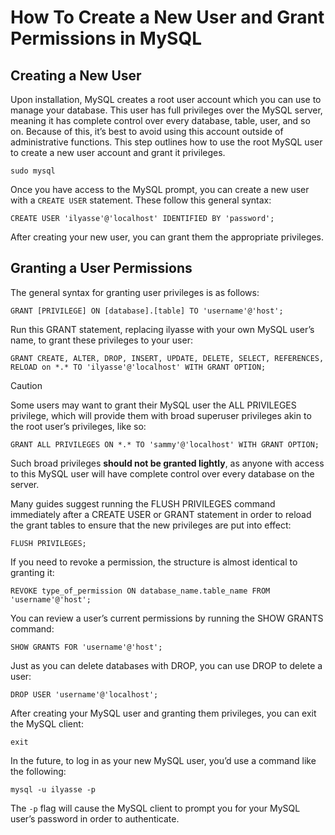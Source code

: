 # How To Create a New User and Grant Permissions in MySQL

## Creating a New User

Upon installation, MySQL creates a root user account which you can use to manage your database. This user has full privileges over the MySQL server, meaning it has complete control over every database, table, user, and so on. Because of this, it’s best to avoid using this account outside of administrative functions. This step outlines how to use the root MySQL user to create a new user account and grant it privileges.

```bah
sudo mysql
```

Once you have access to the MySQL prompt, you can create a new user with a `CREATE USER` statement. These follow this general syntax:

```mysql
CREATE USER 'ilyasse'@'localhost' IDENTIFIED BY 'password';
```

After creating your new user, you can grant them the appropriate privileges.

## Granting a User Permissions

The general syntax for granting user privileges is as follows:

```mysql
GRANT [PRIVILEGE] ON [database].[table] TO 'username'@'host';
```

Run this GRANT statement, replacing ilyasse with your own MySQL user’s name, to grant these privileges to your user:

```mysql
GRANT CREATE, ALTER, DROP, INSERT, UPDATE, DELETE, SELECT, REFERENCES, RELOAD on *.* TO 'ilyasse'@'localhost' WITH GRANT OPTION;
```

> [!CAUTION]  
> Some users may want to grant their MySQL user the ALL PRIVILEGES privilege, which will provide them with broad superuser privileges akin to the root user’s privileges, like so:
>
> ```mysql
> GRANT ALL PRIVILEGES ON *.* TO 'sammy'@'localhost' WITH GRANT OPTION;
> ```
>
> Such broad privileges **should not be granted lightly**, as anyone with access to this MySQL user will have complete control over every database on the server.

Many guides suggest running the FLUSH PRIVILEGES command immediately after a CREATE USER or GRANT statement in order to reload the grant tables to ensure that the new privileges are put into effect:

```mysql
FLUSH PRIVILEGES;
```

If you need to revoke a permission, the structure is almost identical to granting it:

```mysql
REVOKE type_of_permission ON database_name.table_name FROM 'username'@'host';
```

You can review a user’s current permissions by running the SHOW GRANTS command:

```mysql
SHOW GRANTS FOR 'username'@'host';
```

Just as you can delete databases with DROP, you can use DROP to delete a user:

```mysql
DROP USER 'username'@'localhost';
```

After creating your MySQL user and granting them privileges, you can exit the MySQL client:

```mysql
exit
```

In the future, to log in as your new MySQL user, you’d use a command like the following:

```mysql
mysql -u ilyasse -p
```

The `-p` flag will cause the MySQL client to prompt you for your MySQL user’s password in order to authenticate.
